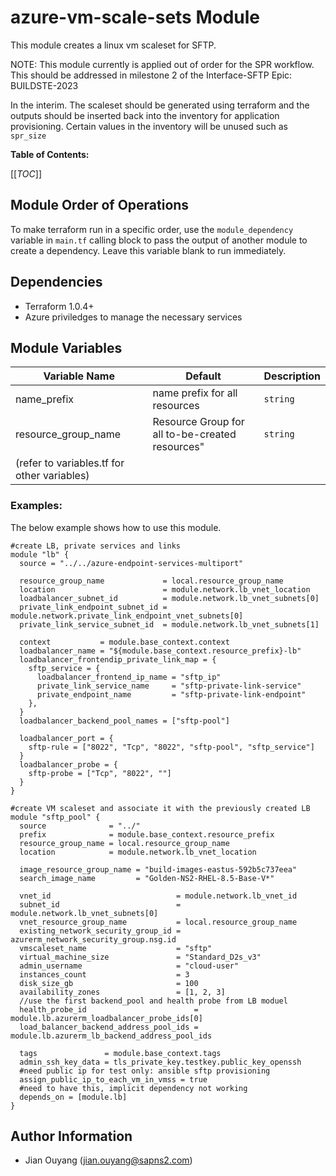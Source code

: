 azure-vm-scale-sets Module
==================================

This module creates a linux vm scaleset for SFTP.

NOTE: This module currently is applied out of order for the SPR workflow.  This should be addressed in milestone 2 of the Interface-SFTP Epic: BUILDSTE-2023

In the interim.  The scaleset should be generated using terraform and the outputs should be inserted back into the inventory for application provisioning.  Certain values in the inventory will be unused such as `spr_size`


**Table of Contents:**

[[_TOC_]]

Module Order of Operations
--------------------------
To make terraform run in a specific order, use the `module_dependency` variable in `main.tf` calling block to pass the output of another module to create a dependency.  Leave this variable blank to run immediately.

Dependencies
------------

* Terraform 1.0.4+
* Azure priviledges to manage the necessary services


Module Variables
---------------------------

| Variable Name                        | Default    | Description |
| ------------------------------------ | ---------- | ----------- |
| name_prefix | name prefix for all resources | `string` || no |
| resource_group_name | Resource Group for all to-be-created resources" | `string` || no |
|(refer to variables.tf for other variables)


### Examples:

The below example shows how to use this module.

```
#create LB, private services and links
module "lb" {
  source = "../../azure-endpoint-services-multiport"

  resource_group_name             = local.resource_group_name
  location                        = module.network.lb_vnet_location
  loadbalancer_subnet_id          = module.network.lb_vnet_subnets[0]
  private_link_endpoint_subnet_id = module.network.private_link_endpoint_vnet_subnets[0]
  private_link_service_subnet_id  = module.network.lb_vnet_subnets[1]

  context           = module.base_context.context
  loadbalancer_name = "${module.base_context.resource_prefix}-lb"
  loadbalancer_frontendip_private_link_map = {
    sftp_service = {
      loadbalancer_frontend_ip_name = "sftp_ip"
      private_link_service_name     = "sftp-private-link-service"
      private_endpoint_name         = "sftp-private-link-endpoint"
    },
  }
  loadbalancer_backend_pool_names = ["sftp-pool"]

  loadbalancer_port = {
    sftp-rule = ["8022", "Tcp", "8022", "sftp-pool", "sftp_service"]
  }
  loadbalancer_probe = {
    sftp-probe = ["Tcp", "8022", ""]
  }
}

#create VM scaleset and associate it with the previously created LB
module "sftp_pool" {
  source              = "../"
  prefix              = module.base_context.resource_prefix
  resource_group_name = local.resource_group_name
  location            = module.network.lb_vnet_location

  image_resource_group_name = "build-images-eastus-592b5c737eea"
  search_image_name         = "Golden-NS2-RHEL-8.5-Base-V*"

  vnet_id                            = module.network.lb_vnet_id
  subnet_id                          = module.network.lb_vnet_subnets[0]
  vnet_resource_group_name           = local.resource_group_name
  existing_network_security_group_id = azurerm_network_security_group.nsg.id
  vmscaleset_name                    = "sftp"
  virtual_machine_size               = "Standard_D2s_v3"
  admin_username                     = "cloud-user"
  instances_count                    = 3
  disk_size_gb                       = 100
  availability_zones                 = [1, 2, 3]
  //use the first backend_pool and health probe from LB moduel
  health_probe_id                        = module.lb.azurerm_loadbalancer_probe_ids[0]
  load_balancer_backend_address_pool_ids = module.lb.azurerm_lb_backend_address_pool_ids

  tags               = module.base_context.tags
  admin_ssh_key_data = tls_private_key.testkey.public_key_openssh
  #need public ip for test only: ansible sftp provisioning
  assign_public_ip_to_each_vm_in_vmss = true
  #need to have this, implicit dependency not working
  depends_on = [module.lb]
}
```

Author Information
------------------

* Jian Ouyang (jian.ouyang@sapns2.com)
